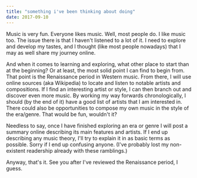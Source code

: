 ```yaml
---
title: "something i've been thinking about doing"
date: 2017-09-10
---
```


Music is very fun.
Everyone likes music.
Well, most people do.
I like music too.
The issue there is that I haven't listened to a lot of it.
I need to explore and develop my tastes, and I thought (like most people nowadays) that I may as well share my journey online.

And when it comes to learning and exploring, what other place to start than at the beginning?
Or at least, the most solid point I can find to begin from.
That point is the Renaissance period in Western music.
From there, I will use online sources (aka Wikipedia) to locate and listen to notable artists and compositions.
If I find an interesting artist or style, I can then branch out and discover even more music.
By working my way forwards chronologically, I should (by the end of it) have a good list of artists that I am interested in.
There could also be opportunities to compose my own music in the style of the era/genre. 
That would be fun, wouldn't it?

Needless to say, once I have finished exploring an era or genre I will post a summary online describing its main features and artists.
If I end up describing any music theory, I'll try to explain it in as basic terms as possible.
Sorry if I end up confusing anyone.
(I've probably lost my non-existent readership already with these ramblings.)

Anyway, that's it.
See you after I've reviewed the Renaissance period, I guess.

